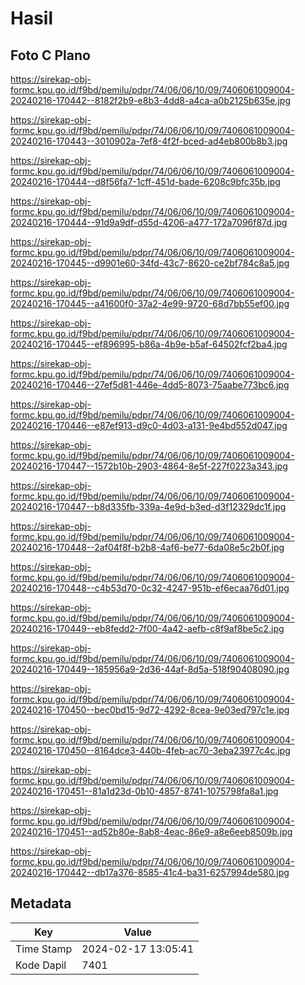 # Hasil

## Foto C Plano

https://sirekap-obj-formc.kpu.go.id/f9bd/pemilu/pdpr/74/06/06/10/09/7406061009004-20240216-170442--8182f2b9-e8b3-4dd8-a4ca-a0b2125b635e.jpg

https://sirekap-obj-formc.kpu.go.id/f9bd/pemilu/pdpr/74/06/06/10/09/7406061009004-20240216-170443--3010902a-7ef8-4f2f-bced-ad4eb800b8b3.jpg

https://sirekap-obj-formc.kpu.go.id/f9bd/pemilu/pdpr/74/06/06/10/09/7406061009004-20240216-170444--d8f56fa7-1cff-451d-bade-6208c9bfc35b.jpg

https://sirekap-obj-formc.kpu.go.id/f9bd/pemilu/pdpr/74/06/06/10/09/7406061009004-20240216-170444--91d9a9df-d55d-4206-a477-172a7096f87d.jpg

https://sirekap-obj-formc.kpu.go.id/f9bd/pemilu/pdpr/74/06/06/10/09/7406061009004-20240216-170445--d9901e60-34fd-43c7-8620-ce2bf784c8a5.jpg

https://sirekap-obj-formc.kpu.go.id/f9bd/pemilu/pdpr/74/06/06/10/09/7406061009004-20240216-170445--a41600f0-37a2-4e99-9720-68d7bb55ef00.jpg

https://sirekap-obj-formc.kpu.go.id/f9bd/pemilu/pdpr/74/06/06/10/09/7406061009004-20240216-170445--ef896995-b86a-4b9e-b5af-64502fcf2ba4.jpg

https://sirekap-obj-formc.kpu.go.id/f9bd/pemilu/pdpr/74/06/06/10/09/7406061009004-20240216-170446--27ef5d81-446e-4dd5-8073-75aabe773bc6.jpg

https://sirekap-obj-formc.kpu.go.id/f9bd/pemilu/pdpr/74/06/06/10/09/7406061009004-20240216-170446--e87ef913-d9c0-4d03-a131-9e4bd552d047.jpg

https://sirekap-obj-formc.kpu.go.id/f9bd/pemilu/pdpr/74/06/06/10/09/7406061009004-20240216-170447--1572b10b-2903-4864-8e5f-227f0223a343.jpg

https://sirekap-obj-formc.kpu.go.id/f9bd/pemilu/pdpr/74/06/06/10/09/7406061009004-20240216-170447--b8d335fb-339a-4e9d-b3ed-d3f12329dc1f.jpg

https://sirekap-obj-formc.kpu.go.id/f9bd/pemilu/pdpr/74/06/06/10/09/7406061009004-20240216-170448--2af04f8f-b2b8-4af6-be77-6da08e5c2b0f.jpg

https://sirekap-obj-formc.kpu.go.id/f9bd/pemilu/pdpr/74/06/06/10/09/7406061009004-20240216-170448--c4b53d70-0c32-4247-951b-ef6ecaa76d01.jpg

https://sirekap-obj-formc.kpu.go.id/f9bd/pemilu/pdpr/74/06/06/10/09/7406061009004-20240216-170449--eb8fedd2-7f00-4a42-aefb-c8f9af8be5c2.jpg

https://sirekap-obj-formc.kpu.go.id/f9bd/pemilu/pdpr/74/06/06/10/09/7406061009004-20240216-170449--185956a9-2d36-44af-8d5a-518f90408090.jpg

https://sirekap-obj-formc.kpu.go.id/f9bd/pemilu/pdpr/74/06/06/10/09/7406061009004-20240216-170450--bec0bd15-9d72-4292-8cea-9e03ed797c1e.jpg

https://sirekap-obj-formc.kpu.go.id/f9bd/pemilu/pdpr/74/06/06/10/09/7406061009004-20240216-170450--8164dce3-440b-4feb-ac70-3eba23977c4c.jpg

https://sirekap-obj-formc.kpu.go.id/f9bd/pemilu/pdpr/74/06/06/10/09/7406061009004-20240216-170451--81a1d23d-0b10-4857-8741-1075798fa8a1.jpg

https://sirekap-obj-formc.kpu.go.id/f9bd/pemilu/pdpr/74/06/06/10/09/7406061009004-20240216-170451--ad52b80e-8ab8-4eac-86e9-a8e6eeb8509b.jpg

https://sirekap-obj-formc.kpu.go.id/f9bd/pemilu/pdpr/74/06/06/10/09/7406061009004-20240216-170442--db17a376-8585-41c4-ba31-6257994de580.jpg


## Metadata

| Key        | Value               |
| ---------- | ------------------- |
| Time Stamp | 2024-02-17 13:05:41 |
| Kode Dapil | 7401                |



